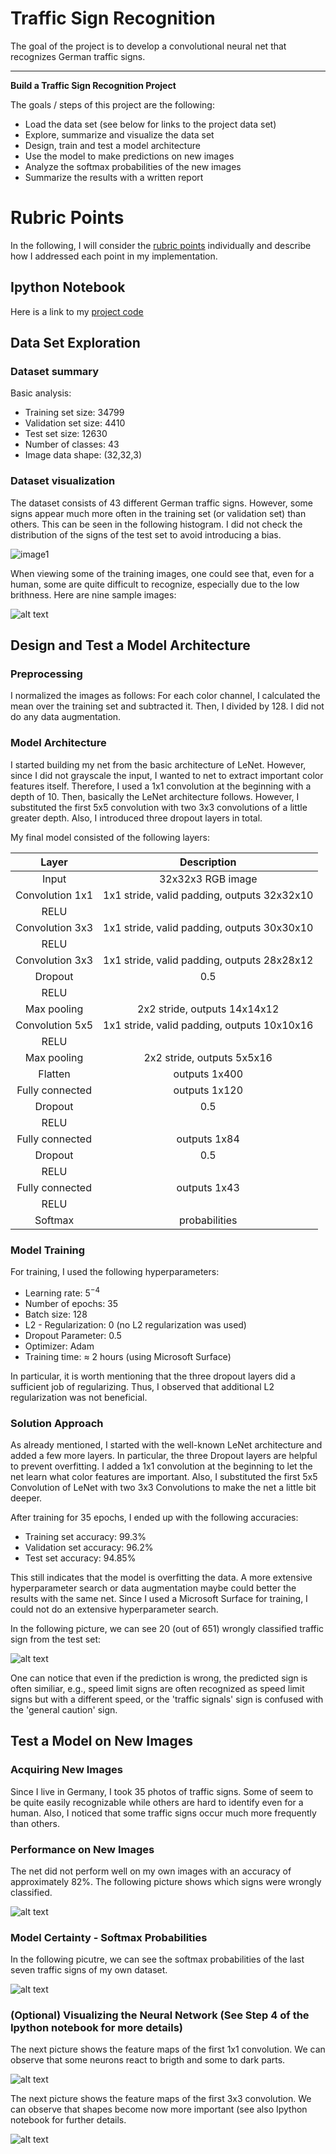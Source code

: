
# **Traffic Sign Recognition**

The goal of the project is to develop a convolutional neural net that recognizes German traffic signs.

---

**Build a Traffic Sign Recognition Project**

The goals / steps of this project are the following:
* Load the data set (see below for links to the project data set)
* Explore, summarize and visualize the data set
* Design, train and test a model architecture
* Use the model to make predictions on new images
* Analyze the softmax probabilities of the new images
* Summarize the results with a written report


[//]: # (Image References)

[image1]: ./examples/hist1.png "Histogram"
[image2]: ./examples/9signs.png "Nine Traffic Signs"
[image3]: ./examples/wrongclass.png "Wrongly Classified"
[image4]: ./examples/ownsigns.png "Own Signs"
[image5]: ./examples/softmax2.png "Softmax"
[image6]: ./examples/conv1.png "Conv 1"
[image7]: ./examples/conv2.png "Conv 2"

# Rubric Points
In the following, I will consider the [rubric points](https://review.udacity.com/#!/rubrics/481/view) individually and describe how I addressed each point in my implementation.  

## Ipython Notebook

Here is a link to my [project code](https://github.com/MichaelHopf/CarND-Traffic-Sign-Classifier-Project/blob/master/Traffic_Sign_Classifier.ipynb)


## Data Set Exploration

### Dataset summary

Basic analysis:
* Training set size: 34799
* Validation set size: 4410
* Test set size: 12630
* Number of classes: 43
* Image data shape: (32,32,3)


### Dataset visualization

The dataset consists of 43 different German traffic signs. However, some signs appear much more often in the training set (or validation set) than others. This can be seen in the following histogram. I did not check the distribution of the signs of the test set to avoid introducing a bias.

![image1]


When viewing some of the training images, one could see that, even for a human, some are quite difficult to recognize, especially due to the low brithness. Here are nine sample images:

![alt text][image2]


## Design and Test a Model Architecture

### Preprocessing
I normalized the images as follows: For each color channel, I calculated the mean over the training set and subtracted it. Then, I divided by 128. I did not do any data augmentation.

### Model Architecture

I started building my net from the basic architecture of LeNet. However, since I did not grayscale the input, I wanted to net to extract important color features itself. Therefore, I used a 1x1 convolution at the beginning with a depth of 10. Then, basically the LeNet architecture follows. However, I substituted the first 5x5 convolution with two 3x3 convolutions of a little greater depth. Also, I introduced three dropout layers in total.

My final model consisted of the following layers:

| Layer         		|     Description	        					| 
|:---------------------:|:---------------------------------------------:| 
| Input         		| 32x32x3 RGB image   							| 
| Convolution 1x1     	| 1x1 stride, valid padding, outputs 32x32x10 	|
| RELU					|												|
| Convolution 3x3     	| 1x1 stride, valid padding, outputs 30x30x10 	|
| RELU					|												|
| Convolution 3x3     	| 1x1 stride, valid padding, outputs 28x28x12 	|
| Dropout				| 0.5											|
| RELU					|												|
| Max pooling	      	| 2x2 stride,  outputs 14x14x12 				|
| Convolution 5x5     	| 1x1 stride, valid padding, outputs 10x10x16 	|
| RELU					|												|
| Max pooling	      	| 2x2 stride,  outputs 5x5x16  				    |
| Flatten    		    | outputs 1x400      							|
| Fully connected		| outputs 1x120     							|
| Dropout				| 0.5											|
| RELU					|												|
| Fully connected		| outputs 1x84     							    |
| Dropout				| 0.5											|
| RELU					|												|
| Fully connected		| outputs 1x43     							    |
| RELU					|												|
| Softmax				| probabilities       							|
 
 

### Model Training

For training, I used the following hyperparameters:
* Learning rate: $5^{-4}$
* Number of epochs: $35$
* Batch size: $128$
* L2 - Regularization: $0$ (no L2 regularization was used)
* Dropout Parameter: $0.5$
* Optimizer: Adam
* Training time: $\approx$ 2 hours (using Microsoft Surface)

In particular, it is worth mentioning that the three dropout layers did a sufficient job of regularizing. Thus, I observed that additional L2 regularization was not beneficial.


### Solution Approach

As already mentioned, I started with the well-known LeNet architecture and added a few more layers. In particular, the three Dropout layers are helpful to prevent overfitting. I added a 1x1 convolution at the beginning to let the net learn what color features are important. Also, I substituted the first 5x5 Convolution of LeNet with two 3x3 Convolutions to make the net a little bit deeper.

After training for 35 epochs, I ended up with the following accuracies:
* Training set accuracy: $99.3\%$
* Validation set accuracy: $96.2\%$
* Test set accuracy: $94.85\%$

This still indicates that the model is overfitting the data. A more extensive hyperparameter search or data augmentation maybe could better the results with the same net. Since I used a Microsoft Surface for training, I could not do an extensive hyperparameter search.

In the following picture, we can see 20 (out of 651) wrongly classified traffic sign from the test set:

![alt text][image3]

One can notice that even if the prediction is wrong, the predicted sign is often similiar, e.g., speed limit signs are often recognized as speed limit signs but with a different speed, or the 'traffic signals' sign is confused with the 'general caution' sign.


## Test a Model on New Images


### Acquiring New Images

Since I live in Germany, I took 35 photos of traffic signs. Some of seem to be quite easily recognizable while others are hard to identify even for a human. Also, I noticed that some traffic signs occur much more frequently than others.


### Performance on New Images

The net did not perform well on my own images with an accuracy of approximately $82\%$. The following picture shows which signs were wrongly classified.

![alt text][image4]


### Model Certainty - Softmax Probabilities

In the following picutre, we can see the softmax probabilities of the last seven traffic signs of my own dataset.

![alt text][image5]



### (Optional) Visualizing the Neural Network (See Step 4 of the Ipython notebook for more details)


The next picture shows the feature maps of the first 1x1 convolution. We can observe that some neurons react to brigth and some to dark parts.

![alt text][image6]


The next picture shows the feature maps of the first 3x3 convolution. We can observe that shapes become now more important (see also Ipython notebook for further details.

![alt text][image7]


